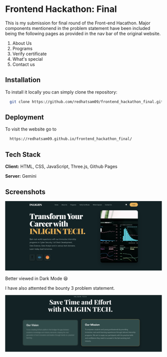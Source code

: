
# Frontend Hackathon: Final

This is my submission for final round of the Front-end Hacathon. Major components mentionend in the problem statement have been included being the following pages as provided in the nav bar of the original website.
1. About Us
2. Programs 
3. Verify certificate
4. What's special
5. Contact us 


## Installation

To install it locally you can simply clone the repository:
```bash
  git clone https://github.com/redhatsam09/frontend_hackathon_final.git
```
    
## Deployment

To visit the website go to 

```bash
  https://redhatsam09.github.io/frontend_hackathon_final/
```


## Tech Stack

**Client:** HTML, CSS, JavaScript, Three.js, Github Pages

**Server:** Gemini


## Screenshots

![App Screenshot](https://raw.githubusercontent.com/redhatsam09/frontend_hackathon_final/refs/heads/main/demo.png)

Better viewed in Dark Mode 😆


I have also attemted the bounty 3 problem statement.

![App Screenshot](https://github.com/redhatsam09/frontend_hackathon_final/blob/main/Bounty_2.png?raw=true)


